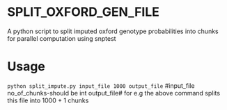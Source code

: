 # SPLIT_OXFORD_GEN_FILE
A python script to split imputed oxford genotype probabilities into chunks for parallel computation using snptest
# Usage
```python split_impute.py input_file 1000 output_file``` 
#input_file no_of_chunks-should be int output_file# for e.g the above command splits this file into 1000 + 1 chunks
